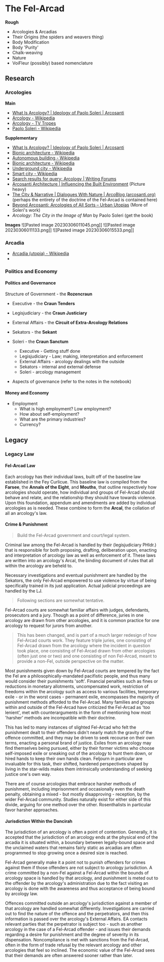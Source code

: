 # The Fel-Arcad
**Rough**
- Arcologies & Arcadias
- Their Origins (the spiders and weavers thing)
- Body Modification
- Body 'Purity'
- Chalk-weaving
- Nature
- VoiFleur (possibly) based nomenclature

## Research
### Arcologies
**Main**
- [What Is Arcology? | Ideology of Paolo Soleri | Arcosanti](https://www.arcosanti.org/arcology/)
- [Arcology - Wikipedia](https://en.wikipedia.org/wiki/Arcology)
- [Arcology - TV Tropes](https://tvtropes.org/pmwiki/pmwiki.php/Main/Arcology)
- [Paolo Soleri - Wikipedia](https://en.wikipedia.org/wiki/Paolo_Soleri)

**Supplementary**
- [What Is Arcology? | Ideology of Paolo Soleri | Arcosanti](https://www.arcosanti.org/arcology/#:~:text=Arcology%20is%20the%20fusion%20of,functioning%20as%20a%20living%20system.)
- [Bionic architecture - Wikipedia](https://en.wikipedia.org/wiki/Bionic_architecture)
- [Autonomous building - Wikipedia](https://en.wikipedia.org/wiki/Autonomous_building)
- [Bionic architecture - Wikipedia](https://en.wikipedia.org/wiki/Bionic_architecture)
- [Underground city - Wikipedia](https://en.wikipedia.org/wiki/Underground_city)
- [Smart city - Wikipedia](https://en.wikipedia.org/wiki/Smart_city)
- [Search results for query: Arcology | Writing Forums](https://www.writingforums.com/search/23386/?q=Arcology&o=date)
- [Arcosanti Architecture | Influencing the Built Environment](https://www.arcosanti.org/architecture/) (Picture heavy)
- [The City & Narrative | Dialogues With Nature | ArcoBlog (arcosanti.org)](https://www.arcosanti.org/the-city-narriative/) (perhaps the entirety of the doctrine of the Fel-Arcad is contained here)
- [Beyond Arcosanti: Arcologies of All Sorts – Urban Utopias](https://urbanutopias.net/2019/09/15/beyond-arcosanti/) (More of Soleri's work)
- _Arcology: The City in the Image of Man_ by Paolo Soleri (get the book)

**Images**
![[Pasted image 20230306011045.png]]
![[Pasted image 20230306011133.png]]
![[Pasted image 20230306015533.png]]


### Arcadia
- [Arcadia (utopia) - Wikipedia](https://en.wikipedia.org/wiki/Arcadia_(utopia))
- 


### Politics and Economy
#### Politics and Governance
Structure of Government - the **Rozencraun**
- Executive - the **Craun Tenders**
- Legisjudiciary - the **Craun Justiciary**
- External Affairs - the **Circuit of Extra-Arcology Relations**
- Sekators - the **Sekant**
- Soleri - the **Craun Sanctum**





	- Executive - 
	  Getting stuff done
	- Legisjudiciary - 
		Law; making, interpretation and enforcement
	- External Affairs - arcology dealings with the outside
	- Sekators - internal and external defense
	- Soleri - arcology management
- Aspects of governance (refer to the notes in the notebook)



#### Money and Economy
- Employment
	- What is high employment? Low employment?
	- How about self-employment?
	- What are the primary industries?
	- Currency?

## Legacy
### Legacy Law
#### Fel-Arcad Law
Each arcology has their individual laws, built off of the baseline law established in the Fey Curlicue. This baseline law is compiled from the **Farsee**, the **Annals of the Eight**, and **Mouths**, that outline respectively how arcologies should operate, how individual and groups of Fel-Arcad should behave and relate, and the relationship they should have towards violence. Upon this foundation, appendum and amendments are added by individual arcologies as is needed. These combine to form the **Arcal**, the collation of all an arcology's law.

#### Crime & Punishment
> Build the Fel-Arcad government and court/legal system.

Criminal law among the Fel-Arcad is handled by their (legisjudiciary PHldr.) that is responsible for both proposing, drafting, deliberation upon, enacting and interpretation of arcology law as well as enforcement of it. These laws are written into an arcology's Arcal, the binding document of rules that all within the arcology are beheld to.

Necessary investigations and eventual punishment are handled by the Sekators, the only Fel-Arcad empowered to use violence by virtue of being specifically trained in its just application. Actual judicial proceedings are handled by the LJ.

> Following sections are somewhat tentative.

Fel-Arcad courts are somewhat familiar affairs with judges, defendants, prosecutors and a jury. Though as a point of difference, juries in one arcology are drawn from other arcologies, and it is common practice for one arcology to request for jurors from another. 

> This has been changed, and is part of a much larger redesign of how Fel-Arcad courts work. They feature triple juries, one consisting of Fel-Arcad drawn from the arcology where the incident in question took place, one consisting of Fel-Arcad drawn from other arcologies (often just one or two) and one consisting of non Fel-Arcad, meant to provide a non-Fel, outside perspective on the matter. 

Most punishments given down by Fel-Arcad courts are tempered by the fact the Fel are a philosophically-mandated pacifistic people, and thus many would consider their punishments 'soft'. Financial penalties such as fines or reductions in monetary allotments, uncompensated work, restriction of freedoms within the arcology such as access to various facilities, temporary exile - or in the worst cases - permanent exile, encompasses the majority of punishment methods afforded to the Fel-Arcad. Many families and groups within and outside of the Fel-Arcad have criticized the Fel-Arcad as 'too lenient', met with counterarguments in the form of mentioning how most 'harsher' methods are incompatible with their doctrine.

This has led to many instances of slighted Fel-Arcad who felt the punishment dealt to their offenders didn't nearly match the gravity of the offence committed, and they may be driven to seek recourse on their own terms, enacting a personal brand of justice. Exiles from an arcology may find themselves being pursued, either by their former victims who choose self-imposed exile or sneaking out of the arcology to hunt them down, or hired hands to keep their own hands clean. Feljourn in particular are invaluable for this task, their shifted, hardened perspectives shaped by living in the star-wilds makes them intrinsically understanding of seeking justice one's own way.

There are of course arcologies that embrace harsher methods of punishment, including imprisonment and occasionally even the death penalty, obtaining a mixed - but mostly disapproving - reception, by the wider Fel-Arcad community. Studies naturally exist for either side of this divide, arguing for one method over the other. Rosenthalists in particular favor harsher approaches.

#### Jurisdiction Within the Dancirah
The jurisdiction of an arcology is often a point of contention. Generally, it is accepted that the jurisdiction of an arcology ends at the physical end of the arcadia it is situated within, a boundary between legally-bound space and the unclaimed waters that remains fairly static as arcadias are often programmed to stop growing once a desired size is reached.

Fel-Arcad generally make it a point not to punish offenders for crimes against them if those offenders are not subject to arcology jurisdiction. A crime committed by a non-Fel against a Fel-Arcad within the bounds of arcology space is handled by that arcology, and punishment is meted out to the offender by the arcology's administration due to the fact visiting an arcology is done with the awareness and thus acceptance of being bound by arcology law. 

Offences committed outside an arcology's jurisdiction against a member of that arcology are handled somewhat differently. Investigations are carried out to find the nature of the offence and the perpetrators, and then this information is passed over the arcology's External Affairs. EA contacts relevant parties that the perpetrator is subject too - such as another arcology in the case of a Fel-Arcad offender - and issues their demands regarding a desire for punishment and the degree of severity in its dispensation. Noncompliance is met with sanctions from the Fel-Arcad, often in the form of trade refusal by the relevant arcology and other arcologies that feel so inclined. The economic value of the Fel-Arcad sees that their demands are often answered sooner rather than later.




